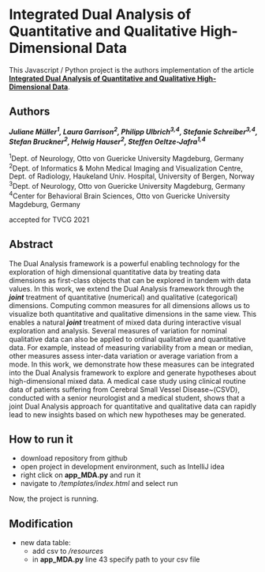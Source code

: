 # Integrated Dual Analysis of Quantitative and Qualitative High-Dimensional Data
This Javascript / Python project is the authors implementation of the article **[Integrated Dual Analysis of Quantitative and Qualitative High-Dimensional Data](https://github.com/JulianeMu/IntegratedDualAnalysisAproach_MDA/blob/master/paper/TVCG2020_IntegratedDualAnalysisOfQuanitativeAndQualitativeHigh_DimensionalData.pdf)**.

## Authors
***Juliane Müller<sup>1</sup>, Laura Garrison<sup>2</sup>, Philipp Ulbrich<sup>3,4</sup>, Stefanie Schreiber<sup>3,4</sup>, Stefan Bruckner<sup>2</sup>, Helwig Hauser<sup>2</sup>, Steffen Oeltze-Jafra<sup>1,4</sup>***

<sup>1</sup>Dept. of Neurology, Otto von Guericke University Magdeburg, Germany \
<sup>2</sup>Dept. of Informatics \& Mohn Medical Imaging and Visualization Centre, Dept. of Radiology, Haukeland Univ. Hospital, University of Bergen, Norway \
<sup>3</sup>Dept. of Neurology, Otto von Guericke University Magdeburg, Germany\
<sup>4</sup>Center for Behavioral Brain Sciences, Otto von Guericke University Magdeburg, Germany

accepted for TVCG 2021

## Abstract
The Dual Analysis framework is a powerful enabling technology for the exploration of high dimensional quantitative data by treating data dimensions as first-class objects that can be explored in tandem with data values. In this work, we extend the Dual Analysis framework through the ***joint*** treatment of quantitative (numerical) and qualitative (categorical) dimensions. 
Computing common measures for all dimensions allows us to visualize both quantitative and qualitative dimensions in the same view. This enables a natural ***joint*** treatment of mixed data during interactive visual exploration and analysis. Several measures of variation for nominal qualitative data can also be applied to ordinal qualitative and quantitative data. For example, instead of measuring variability from a mean or median, other measures assess inter-data variation or average variation from a mode. In this work, we demonstrate how these measures can be integrated into the Dual Analysis framework to explore and generate hypotheses about high-dimensional mixed data. A medical case study using clinical routine data of patients suffering from Cerebral Small Vessel Disease~(CSVD), conducted with a senior neurologist and a medical student, shows that a joint Dual Analysis approach for quantitative and qualitative data can rapidly lead to new insights based on which new hypotheses may be generated. 

## How to run it
- download repository from github
- open project in development environment, such as IntelliJ idea
- right click on **app_MDA.py** and run it
- navigate to */templates/index.html* and select run

Now, the project is running.


## Modification
- new data table: 
    - add csv to */resources*
    - in **app_MDA.py** line 43 specify path to your csv file
